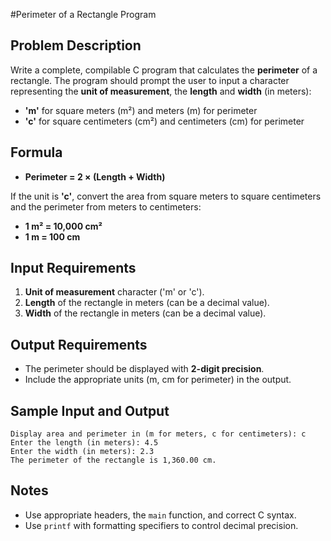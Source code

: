 #Perimeter of a Rectangle Program

## Problem Description

Write a complete, compilable C program that calculates the **perimeter** of a rectangle. The program should prompt the user to input a character representing the **unit of measurement**, the **length** and **width** (in meters):

- **'m'** for square meters (m²) and meters (m) for perimeter
- **'c'** for square centimeters (cm²) and centimeters (cm) for perimeter

## Formula

- **Perimeter = 2 × (Length + Width)**

If the unit is **'c'**, convert the area from square meters to square centimeters and the perimeter from meters to centimeters:

- **1 m² = 10,000 cm²**  
- **1 m = 100 cm**

## Input Requirements

1. **Unit of measurement** character ('m' or 'c').
2. **Length** of the rectangle in meters (can be a decimal value).
3. **Width** of the rectangle in meters (can be a decimal value).


## Output Requirements

- The perimeter should be displayed with **2-digit precision**.
- Include the appropriate units (m, cm for perimeter) in the output.

## Sample Input and Output

```
Display area and perimeter in (m for meters, c for centimeters): c
Enter the length (in meters): 4.5
Enter the width (in meters): 2.3
The perimeter of the rectangle is 1,360.00 cm.
```

## Notes

- Use appropriate headers, the `main` function, and correct C syntax.
- Use `printf` with formatting specifiers to control decimal precision.

